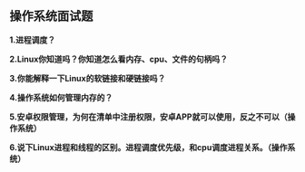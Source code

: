 ## 操作系统面试题

**1.进程调度？**



**2.Linux你知道吗？你知道怎么看内存、cpu、文件的句柄吗？**



**3.你能解释一下Linux的软链接和硬链接吗？**



**4.操作系统如何管理内存的？**

**5.安卓权限管理，为何在清单中注册权限，安卓APP就可以使用，反之不可以（操作系统）**

**6.说下Linux进程和线程的区别。进程调度优先级，和cpu调度进程关系。（操作系统）**